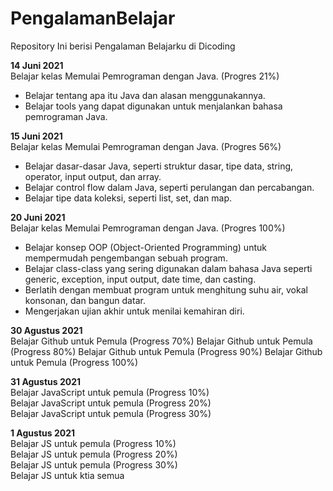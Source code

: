 # PengalamanBelajar
Repository Ini berisi Pengalaman Belajarku di Dicoding

**14 Juni 2021**  
Belajar kelas Memulai Pemrograman dengan Java. (Progres 21%)
* Belajar tentang apa itu Java dan alasan menggunakannya.
* Belajar tools yang dapat digunakan untuk menjalankan bahasa pemrograman Java.


**15 Juni 2021**  
Belajar kelas Memulai Pemrograman dengan Java. (Progres 56%)
  * Belajar dasar-dasar Java, seperti struktur dasar, tipe data, string, operator, input output, dan array.
  * Belajar control flow dalam Java, seperti perulangan dan percabangan.
  * Belajar tipe data koleksi, seperti list, set, dan map.


**20 Juni 2021**  
Belajar kelas Memulai Pemrograman dengan Java. (Progres 100%)
  * Belajar konsep OOP (Object-Oriented Programming) untuk mempermudah pengembangan sebuah program.
  * Belajar class-class yang sering digunakan dalam bahasa Java seperti generic, exception, input output, date time, dan casting. 
  * Berlatih dengan membuat program untuk menghitung suhu air, vokal konsonan, dan bangun datar. 
  * Mengerjakan ujian akhir untuk menilai kemahiran diri.

**30 Agustus 2021**  
Belajar Github untuk Pemula (Progress 70%)
Belajar Github untuk Pemula (Progress 80%)
Belajar Github untuk Pemula (Progress 90%)
Belajar Github untuk Pemula (Progress 100%)

**31 Agustus 2021**  
Belajar JavaScript untuk pemula (Progress 10%)  
Belajar JavaScript untuk pemula (Progress 20%)  
Belajar JavaScript untuk pemula (Progress 30%)

**1 Agustus 2021**  
Belajar JS untuk pemula (Progress 10%)  
Belajar JS untuk pemula (Progress 20%)  
Belajar JS untuk pemula (Progress 30%)  
Belajar JS untuk ktia semua


